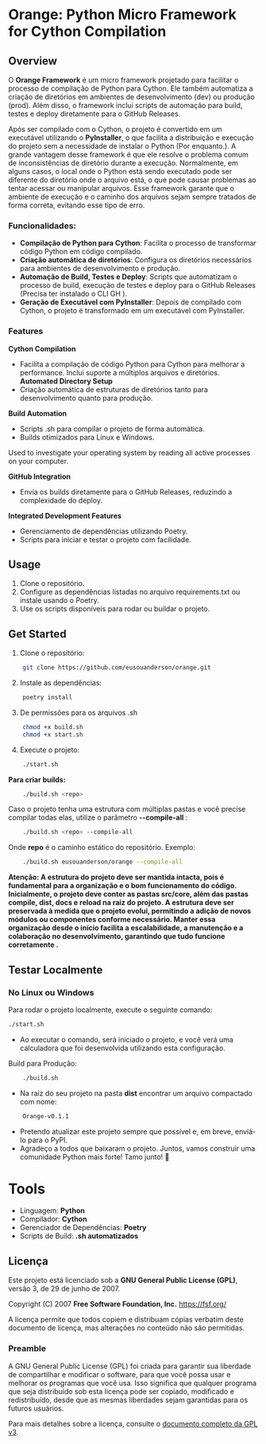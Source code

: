 # Orange: Python Micro Framework for Cython Compilation

## Overview

O **Orange Framework** é um micro framework projetado para facilitar o processo de compilação de Python para Cython. Ele também automatiza a criação de diretórios em ambientes de desenvolvimento (dev) ou produção (prod). Além disso, o framework inclui scripts de automação para build, testes e deploy diretamente para o GitHub Releases.

Após ser compilado com o Cython, o projeto é convertido em um executável utilizando o **PyInstaller**, o que facilita a distribuição e execução do projeto sem a necessidade de instalar o Python (Por enquanto.).
A grande vantagem desse framework é que ele resolve o problema comum de inconsistências de diretório durante a execução. Normalmente, em alguns casos, o local onde o Python está sendo executado pode ser diferente do diretório onde o arquivo está, o que pode causar problemas ao tentar acessar ou manipular arquivos. Esse framework garante que o ambiente de execução e o caminho dos arquivos sejam sempre tratados de forma correta, evitando esse tipo de erro.

### Funcionalidades:

- **Compilação de Python para Cython**: Facilita o processo de transformar código Python em código compilado.
- **Criação automática de diretórios**: Configura os diretórios necessários para ambientes de desenvolvimento e produção.
- **Automação de Build, Testes e Deploy**: Scripts que automatizam o processo de build, execução de testes e deploy para o GitHub Releases (Precisa ter instalado o CLI GH ).
- **Geração de Executável com PyInstaller**: Depois de compilado com Cython, o projeto é transformado em um executável com PyInstaller.


### Features
**Cython Compilation**
- Facilita a compilação de código Python para Cython para melhorar a performance.
Inclui suporte a múltiplos arquivos e diretórios.
**Automated Directory Setup**
- Criação automática de estruturas de diretórios tanto para desenvolvimento quanto para produção.

**Build Automation**
- Scripts .sh para compilar o projeto de forma automática.
- Builds otimizados para Linux e Windows.

Used to investigate your operating system by reading all active processes on your computer.

**GitHub Integration**
- Envia os builds diretamente para o GitHub Releases, reduzindo a complexidade do deploy.

**Integrated Development Features**
- Gerenciamento de dependências utilizando Poetry.
- Scripts para iniciar e testar o projeto com facilidade.


## Usage
1. Clone o repositório.
2. Configure as dependências listadas no arquivo requirements.txt ou instale usando o Poetry.
3. Use os scripts disponíveis para rodar ou buildar o projeto.

## Get Started
1. Clone o repositório:

```bash
    git clone https://github.com/eusouanderson/orange.git
```

2. Instale as dependências:

```bash
    poetry install
```

3. De permissões para os arquivos .sh
```bash
    chmod +x build.sh
    chmod +x start.sh

```

4. Execute o projeto:

```bash
    ./start.sh
```

**Para criar builds:**

```bash
    ./build.sh <repo>
```
Caso o projeto tenha uma estrutura com múltiplas pastas e você precise compilar todas elas, utilize o parâmetro **--compile-all** :

```bash
    ./build.sh <repo> --compile-all
```

Onde **repo** é o caminho estático do repositório. Exemplo:

```bash
    ./build.sh eusouanderson/orange --compile-all 
```
****Atenção: A estrutura do projeto deve ser mantida intacta, pois é fundamental para a organização e o bom funcionamento do código. Inicialmente, o projeto deve conter as pastas src/core, além das pastas compile, dist, docs e reload na raiz do projeto. A estrutura deve ser preservada à medida que o projeto evolui, permitindo a adição de novos módulos ou componentes conforme necessário. Manter essa organização desde o início facilita a escalabilidade, a manutenção e a colaboração no desenvolvimento, garantindo que tudo funcione corretamente .****

## Testar Localmente

### No Linux ou Windows

Para rodar o projeto localmente, execute o seguinte comando:

```bash
./start.sh
```

- Ao executar o comando, será iniciado o projeto, e você verá uma calculadora que foi desenvolvida utilizando esta configuração.

Build para Produção:
```bash
    ./build.sh
```
- Na raiz do seu projeto na pasta **dist** encontrar um arquivo compactado com nome:
```bash
    Orange-v0.1.1
```

- Pretendo atualizar este projeto sempre que possível e, em breve, enviá-lo para o PyPI.
- Agradeço a todos que baixaram o projeto. Juntos, vamos construir uma comunidade Python mais forte! Tamo junto! 🚀


# Tools
- Linguagem: **Python**
- Compilador: **Cython**
- Gerenciador de Dependências: **Poetry**
- Scripts de Build: **.sh automatizados**

## Licença

Este projeto está licenciado sob a **GNU General Public License (GPL)**, versão 3, de 29 de junho de 2007.

Copyright (C) 2007 **Free Software Foundation, Inc.** <https://fsf.org/>

A licença permite que todos copiem e distribuam cópias verbatim deste documento de licença, mas alterações no conteúdo não são permitidas.

### Preamble

A GNU General Public License (GPL) foi criada para garantir sua liberdade de compartilhar e modificar o software, para que você possa usar e melhorar os programas que você usa. Isso significa que qualquer programa que seja distribuído sob esta licença pode ser copiado, modificado e redistribuído, desde que as mesmas liberdades sejam garantidas para os futuros usuários.

Para mais detalhes sobre a licença, consulte o [documento completo da GPL v3](https://www.gnu.org/licenses/gpl-3.0.html).
